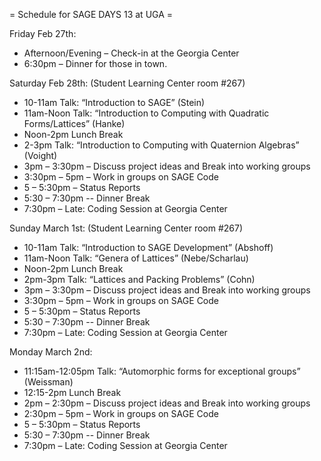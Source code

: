 = Schedule for SAGE DAYS 13 at UGA =

Friday Feb 27th:

  *  Afternoon/Evening – Check-in at the Georgia Center
  *   6:30pm – Dinner for those in town.
 

Saturday Feb 28th: (Student Learning Center room #267)

 * 10-11am Talk: “Introduction to SAGE” (Stein)
 * 11am-Noon Talk:  “Introduction to Computing with Quadratic Forms/Lattices” (Hanke)
 * Noon-2pm Lunch Break
 * 2-3pm Talk:  “Introduction to Computing with Quaternion Algebras” (Voight)
 * 3pm – 3:30pm – Discuss project ideas and Break into working groups
 * 3:30pm – 5pm – Work in groups on SAGE Code
 * 5 – 5:30pm – Status Reports
 * 5:30 – 7:30pm  -- Dinner Break
 * 7:30pm – Late:  Coding Session at Georgia Center


Sunday March 1st: (Student Learning Center room #267)

  *    10-11am Talk:  “Introduction to SAGE Development” (Abshoff)
  *  11am-Noon Talk:  “Genera of Lattices” (Nebe/Scharlau)
  *   Noon-2pm Lunch Break
  * 2pm-3pm Talk:  “Lattices and Packing Problems” (Cohn)
  *  3pm – 3:30pm – Discuss project ideas and Break into working groups
  * 3:30pm – 5pm – Work in groups on SAGE Code
  *   5 – 5:30pm – Status Reports
  *  5:30 – 7:30pm  -- Dinner Break
  *  7:30pm – Late:  Coding Session at Georgia Center
 

Monday March 2nd:

   *  11:15am-12:05pm Talk:  “Automorphic forms for exceptional groups” (Weissman)
   * 12:15-2pm Lunch Break
   *  2pm – 2:30pm – Discuss project ideas and Break into working groups
   *  2:30pm – 5pm – Work in groups on SAGE Code
   *  5 – 5:30pm – Status Reports
   *  5:30 – 7:30pm  -- Dinner Break
   *  7:30pm – Late:  Coding Session at Georgia Center
